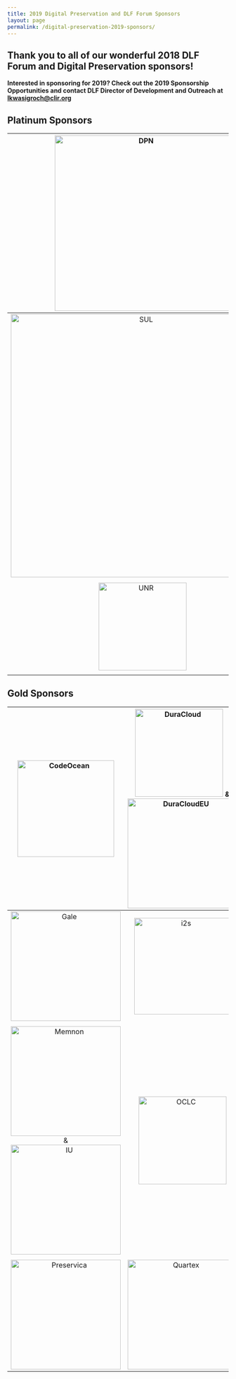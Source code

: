 ```yaml
---
title: 2019 Digital Preservation and DLF Forum Sponsors
layout: page
permalink: /digital-preservation-2019-sponsors/
---
```


## **Thank you to all of our wonderful 2018 DLF Forum and Digital Preservation sponsors!**

**Interested in sponsoring for 2019? Check out the 2019 Sponsorship Opportunities and contact DLF Director of Development and Outreach at [lkwasigroch@clir.org](mailto:lkwasigroch@clir.org)**


## **Platinum Sponsors**

| <img alt="DPN" width="400" src='{{ "/images/sponsors/DPN-logo.jpeg"}}'> |
:-------------------------:|
| [<img alt="SUL" width="600" src='{{ "/images/sponsors/SUL-Logo-h200.png"}}'>](http://library.stanford.edu) |
| |
| [<img alt="UNR" width="200" src='{{ "/images/sponsors/University Libraries Logo.png"}}'>](https://library.unr.edu) |
| |

## **Gold Sponsors**

| [<img alt="CodeOcean" width="220" src='{{ "/images/sponsors/CodeOcean Vertical copy.jpg"}}'>](https://codeocean.com) | [<img alt="DuraCloud" width="200" src='{{ "/images/sponsors/duracloud_logo_12in.png"}}'>](https://duraspace.org/duracloud/) & [<img alt="DuraCloudEU" width="250" src='{{ "/images/sponsors/duracloudeu-logo (1).png"}}'>](https://www.duracloudeurope.org/) |
:-------------------------:|:-------------------------:
| [<img alt="Gale" width="250" src='{{ "/images/sponsors/Gale_Logo_CMYK.jpg"}}'>](https://www.gale.com/) | [<img alt="i2s" width="220" src='{{ "/images/sponsors/logo_i2S_Q.jpg"}}'>](https://www.i2s.fr/en) |
| | |
| [<img alt="Memnon" width="250" src='{{ "/images/sponsors/Memnon-Sony-2018.jpg"}}'>](https://memnon.com/) & [<img alt="IU" width="250" src='{{ "/images/sponsors/IU.jpg"}}'>](https://www.indiana.edu/) | [<img alt="OCLC" width="200" src='{{ "/images/sponsors/OCLC_Logo_H_Color_NoTag.png"}}'>](https://www.oclc.org/en/home.html?redirect=true) |
| | |
| [<img alt="Preservica" width="250" src='{{ "/images/sponsors/Preservica_CMYK Logo.jpg"}}'>](http://preservica.com/) | [<img alt="Quartex" width="250" src='{{ "/images/sponsors/Quartex_pos_rgb - transparent 1000px w.png"}}'>](https://www.quartexcollections.com/) |

